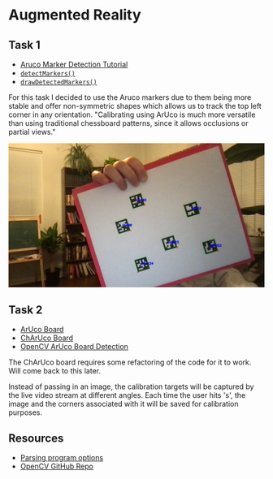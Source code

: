 # Augmented Reality

## Task 1

-   [Aruco Marker Detection Tutorial](https://docs.opencv.org/4.x/d5/dae/tutorial_aruco_detection.html)
-   [`detectMarkers()`](https://docs.opencv.org/4.x/d2/d1a/classcv_1_1aruco_1_1ArucoDetector.html#a0c1d14251bf1cbb06277f49cfe1c9b61)
-   [`drawDetectedMarkers()`](https://docs.opencv.org/4.x/de/d67/group__objdetect__aruco.html#ga2ad34b0f277edebb6a132d3069ed2909)

For this task I decided to use the Aruco markers due to them being more stable and offer non-symmetric shapes which allows us to track the top left corner in any orientation.
"Calibrating using ArUco is much more versatile than using traditional chessboard patterns, since it allows occlusions or partial views."

![aruco](img/task_1/detect_markers_1.png)

## Task 2

-   [ArUco Board](https://github.com/opencv/opencv/blob/4.x/doc/tutorials/objdetect/aruco_board_detection/images/board.png)
-   [ChArUco Board](https://github.com/opencv/opencv/blob/4.x/doc/charuco_board_pattern.png)
-   [OpenCV ArUco Board Detection](https://docs.opencv.org/4.x/db/da9/tutorial_aruco_board_detection.html)

<!-- For task 2 OpenCV recommends using a ChArUco board for camera calibration as it is more precise than both the chessboard and ArUco boards. A benefit to using the ChArUco board is that it allows for occlusions and impartial views during camera calibration. --> The ChArUco board requires some refactoring of the code for it to work. Will come back to this later.

Instead of passing in an image, the calibration targets will be captured by the live video stream at different angles. Each time the user hits 's', the image and the corners associated with it will be saved for calibration purposes.

<!-- -w=5 -h=7 -l=100 -s=10
-v=/path_to_opencv/opencv/doc/tutorials/objdetect/aruco_board_detection/gboriginal.jpg
-c=/path_to_opencv/opencv/samples/cpp/tutorial_code/objectDetection/tutorial_camera_params.yml
-cd=/path_to_opencv/opencv/samples/cpp/tutorial_code/objectDetection/tutorial_dict.yml -->

## Resources

-   [Parsing program options](https://medium.com/@mostsignificant/3-ways-to-parse-command-line-arguments-in-c-quick-do-it-yourself-or-comprehensive-36913284460f)
-   [OpenCV GitHub Repo](https://github.com/opencv/opencv/tree/4.x/samples)
